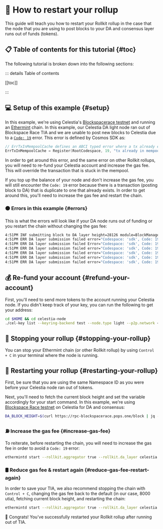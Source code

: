 # 🔄 How to restart your rollup

This guide will teach you how to restart your Rollkit rollup in the case that the node that you are using to post blocks to your DA and consensus layer runs out of funds (tokens).

## 📋 Table of contents for this tutorial {#toc}

The following tutorial is broken down into the following
sections:

::: details Table of contents

[[toc]]

:::

## 💻 Setup of this example {#setup}

In this example, we're using Celestia's [Blockspacerace testnet](https://docs.celestia.org/nodes/blockspace-race/) and running an [Ethermint](./ethermint.md) chain. In this example, our Celestia DA light node ran out of Blockspace Race TIA and we are unable to post new blocks to Celestia due to a [`Code: 19`](https://github.com/cosmos/cosmos-sdk/blob/main/types/errors/errors.go#L95) error. This error is defined by Cosmos SDK as:

```go
// ErrTxInMempoolCache defines an ABCI typed error where a tx already exists in the mempool.
ErrTxInMempoolCache = Register(RootCodespace, 19, "tx already in mempool")
```

In order to get around this error, and the same error on other Rollkit rollups, you will need to re-fund your Celestia account and increase the gas fee. This will override the transaction that is stuck in the mempool.

If you top up the balance of your node and don't increase the gas fee, you will still encounter the `Code: 19` error because there is a transaction (posting block to DA) that is duplicate to one that already exists. In order to get around this, you'll need to increase the gas fee and restart the chain.

### 🟠 Errors in this example {#errors}

This is what the errors will look like if your DA node runs out of funding or you restart the chain without changing the gas fee:

```bash
4:51PM INF submitting block to DA layer height=28126 module=BlockManager
4:51PM ERR DA layer submission failed error="Codespace: 'sdk', Code: 19, Message: " attempt=1 module=BlockManager
4:51PM ERR DA layer submission failed Error="Codespace: 'sdk', Code: 19, Message: " attempt=2 module=BlockManager
4:51PM ERR DA layer submission failed error="Codespace: 'sdk', Code: 19, Message: " attempt=3 module=BlockManager
4:51PM ERR DA layer submission failed error="Codespace: 'sdk', Code: 19, Message: " attempt=4 module=BlockManager
4:51PM ERR DA layer submission failed error="Codespace: 'sdk', Code: 19, Message: " attempt=5 module=BlockManager
4:51PM ERR DA layer submission failed error="Codespace: 'sdk', Code: 19, Message: " attempt=6 module=BlockManager
```

## 💰 Re-fund your account {#refund-your-account}

First, you'll need to send more tokens to the account running your Celestia node. If you didn't keep track of your key, you can run the following to get your address:

```bash
cd $HOME && cd celestia-node
./cel-key list --keyring-backend test --node.type light --p2p.network <network>
```

## 🛑 Stopping your rollup {#stopping-your-rollup}

You can stop your Ethermint chain (or other Rollkit rollup) by using `Control + C` in your terminal where the node is running.

## 🔁 Restarting your rollup {#restarting-your-rollup}

First, be sure that you are using the same Namespace ID as you were before your Celestia node ran out of tokens.

Next, you'll need to fetch the current block height and set the variable accordingly for your start command. In this example, we're using [Blockspace Race testnet](https://docs.celestia.org/nodes/blockspace-race) on Celestia for DA and consensus:

```bash
DA_BLOCK_HEIGHT=$(curl https://rpc-blockspacerace.pops.one/block | jq -r '.result.block.header.height')
```

### ⛽ Increase the gas fee {#increase-gas-fee}

To reiterate, before restarting the chain, you will need to increase the gas fee in order to avoid a `Code: 19` error:

```bash
ethermintd start --rollkit.aggregator true --rollkit.da_layer celestia --rollkit.da_config='{"base_url":"http://localhost:26659","timeout":60000000000,"gas_limit":6000000,"fee":8900}' --rollkit.namespace_id 8BE3175CBF305BC2 --rollkit.da_start_height $DA_BLOCK_HEIGHT
```

### 🛢️ Reduce gas fee & restart again {#reduce-gas-fee-restart-again}

In order to save your TIA, we also recommend stopping the chain with `Control + C`, changing the gas fee back to the default (in our case, 8000 utia), fetching current block height, and restarting the chain:

```bash
ethermintd start --rollkit.aggregator true --rollkit.da_layer celestia --rollkit.da_config='{"base_url":"http://localhost:26659","timeout":60000000000,"gas_limit":6000000,"fee":8000}' --rollkit.namespace_id 8BE3175CBF305BC2 --rollkit.da_start_height $DA_BLOCK_HEIGHT
```

🎊 Congrats! You've successfully restarted your Rollkit rollup after running out of TIA.
